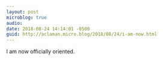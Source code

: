 ```yaml
---
layout: post
microblog: true
audio: 
date: 2018-08-24 14:14:01 -0500
guid: http://aclaman.micro.blog/2018/08/24/i-am-now.html
---
```

I am now officially oriented.
